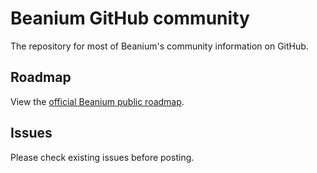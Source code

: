 # Beanium GitHub community

The repository for most of Beanium's community information on GitHub.  

## Roadmap

View the [official Beanium public roadmap](https://github.com/orgs/BeaniumMC/projects/1).  

## Issues

Please check existing issues before posting.
